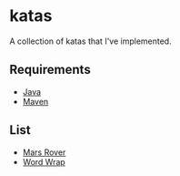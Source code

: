 # katas

A collection of katas that I've implemented.

## Requirements

- [Java](https://java.com)
- [Maven](https://maven.apache.org)

## List

- [Mars Rover](https://github.com/vfarcic/mars-rover-kata-java)
- [Word Wrap](http://codingdojo.org/kata/WordWrap/)
